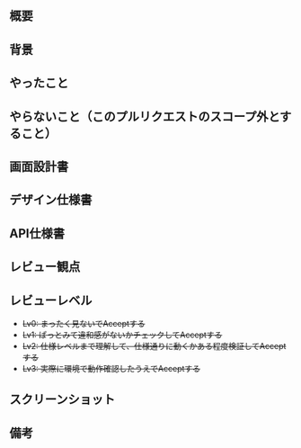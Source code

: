 ## 概要

<!-- 箇条書きで良いので、簡素に記載をお願い致します。 -->

## 背景

## やったこと

## やらないこと（このプルリクエストのスコープ外とすること）

## 画面設計書

<!-- 画面設計書があればリンクの記載をお願いいたします。 -->

## デザイン仕様書

<!-- 画面設計書に加え必要であればデザインガイドへのリンクの記載をお願いいたします。 -->

## API仕様書

<!-- API仕様書があればリンクの記載をお願いいたします。 -->

## レビュー観点

<!-- 
レビューアに確認してほしい事柄の記載をお願い致します。
特に、本PRにてレビュー対象外の内容があれば合わせて記載をお願い致します。

(例)
ビルドが通る状態となっているか
warnings が出力されないこと
デザインだけ組み込んだので、仕様についてはレビュー対象外として欲しい
このコミット xxxxxxxxx(commit hash) を主にレビューして欲しい
-->

## レビューレベル

<!-- どれかの打ち消し線を外してください。 -->

- ~~Lv0: まったく見ないでAcceptする~~
- ~~Lv1: ぱっとみて違和感がないかチェックしてAcceptする~~
- ~~Lv2: 仕様レベルまで理解して、仕様通りに動くかある程度検証してAcceptする~~
- ~~Lv3: 実際に環境で動作確認したうえでAcceptする~~

## スクリーンショット

<!-- 

例:
| Before | After |
| --- | --- |
| <img width="320" src="URL" /> | <img width="320" src="URL" /> |

■ 動画をテーブル組みする

<video src="URL">

例:
| Before | After |
| --- | --- |
| <video src="URL" /> | <video src="URL" /> |

■ 折りたたみする

例:
<details>
<summary>タイトル</summary>

中身

</details>

■ アニメーションGIFへの変換

　`$ ffmpeg -i screen.mov -vf "fps=15,scale=320:-1:flags=lanczos,split[s0][s1];[s0]palettegen[p];[s1][p]paletteuse" screen.gif`

-->

## 備考

<!-- 他に伝えておきたいことがあれば記載をお願いいたします。 -->
